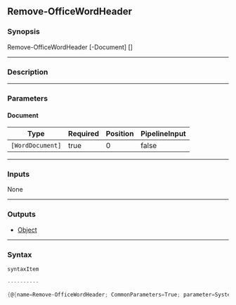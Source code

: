 Remove-OfficeWordHeader
-----------------------




### Synopsis

Remove-OfficeWordHeader [-Document] <WordDocument> [<CommonParameters>]




---


### Description


---


### Parameters
#### **Document**




|Type            |Required|Position|PipelineInput|
|----------------|--------|--------|-------------|
|`[WordDocument]`|true    |0       |false        |





---


### Inputs
None




---


### Outputs
* [Object](https://learn.microsoft.com/en-us/dotnet/api/System.Object)






---


### Syntax
```PowerShell
syntaxItem
```
```PowerShell
----------
```
```PowerShell
{@{name=Remove-OfficeWordHeader; CommonParameters=True; parameter=System.Object[]}}
```
